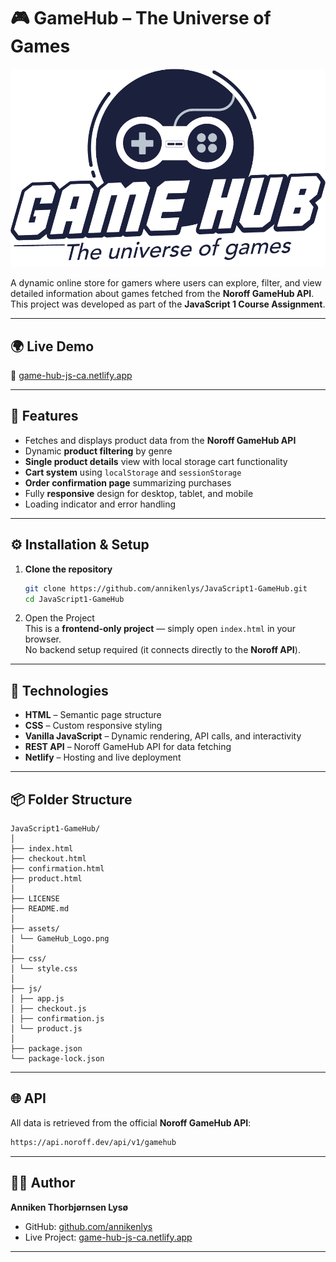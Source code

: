 # 🎮 GameHub – The Universe of Games 

![GameHub Logo](assets/GameHub_Logo.png)

A dynamic online store for gamers where users can explore, filter, and view detailed information about games fetched from the **Noroff GameHub API**.  
This project was developed as part of the **JavaScript 1 Course Assignment**.

---

## 🌍 Live Demo  
🔗 [game-hub-js-ca.netlify.app](https://game-hub-js-ca.netlify.app/)

---

## 🧩 Features 
- Fetches and displays product data from the **Noroff GameHub API**
- Dynamic **product filtering** by genre  
- **Single product details** view with local storage cart functionality  
- **Cart system** using `localStorage` and `sessionStorage`  
- **Order confirmation page** summarizing purchases  
- Fully **responsive** design for desktop, tablet, and mobile  
- Loading indicator and error handling

---

## ⚙️ Installation & Setup 
1. **Clone the repository**
   ```bash
   git clone https://github.com/annikenlys/JavaScript1-GameHub.git
   cd JavaScript1-GameHub
   ```
2. Open the Project  
This is a **frontend-only project** — simply open `index.html` in your browser.  
No backend setup required (it connects directly to the **Noroff API**).

---

## 🧠 Technologies 
- **HTML** – Semantic page structure  
- **CSS** – Custom responsive styling  
- **Vanilla JavaScript** – Dynamic rendering, API calls, and interactivity  
- **REST API** – Noroff GameHub API for data fetching   
- **Netlify** – Hosting and live deployment

---

## 📦 Folder Structure  
````
JavaScript1-GameHub/
│
├── index.html
├── checkout.html
├── confirmation.html
├── product.html
│
├── LICENSE
├── README.md
│
├── assets/
│ └── GameHub_Logo.png
│
├── css/
│ └── style.css
│
├── js/
│ ├── app.js
│ ├── checkout.js
│ ├── confirmation.js
│ └── product.js
│
├── package.json
└── package-lock.json
````

---

## 🌐 API  
All data is retrieved from the official **Noroff GameHub API**:  

```bash
https://api.noroff.dev/api/v1/gamehub
```

---

## 👩‍💻 Author

**Anniken Thorbjørnsen Lysø** 
- GitHub: [github.com/annikenlys](https://github.com/annikenlys)
- Live Project: [game-hub-js-ca.netlify.app](https://game-hub-js-ca.netlify.app/)

---
